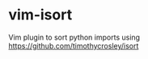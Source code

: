 vim-isort
=========

Vim plugin to sort python imports using https://github.com/timothycrosley/isort
